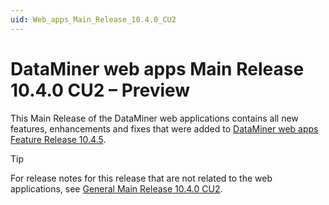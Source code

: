 ```yaml
---
uid: Web_apps_Main_Release_10.4.0_CU2
---
```


# DataMiner web apps Main Release 10.4.0 CU2 – Preview

This Main Release of the DataMiner web applications contains all new features, enhancements and fixes that were added to [DataMiner web apps Feature Release 10.4.5](xref:Web_apps_Feature_Release_10.4.5).

> [!TIP]
> For release notes for this release that are not related to the web applications, see [General Main Release 10.4.0 CU2](xref:General_Main_Release_10.4.0_CU2).
